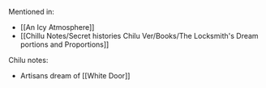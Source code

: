 Mentioned in:
- [[An Icy Atmosphere]]
- [[Chillu Notes/Secret histories Chilu Ver/Books/The Locksmith's Dream portions and Proportions]]

Chilu notes:
- Artisans dream of [[White Door]]